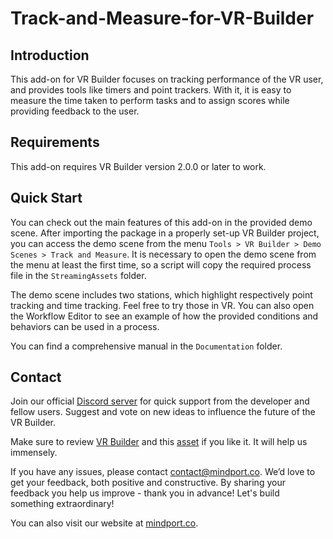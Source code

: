 # Track-and-Measure-for-VR-Builder

## Introduction

This add-on for VR Builder focuses on tracking performance of the VR user, and provides tools like timers and point trackers. With it, it is easy to measure the time taken to perform tasks and to assign scores while providing feedback to the user.

## Requirements

This add-on requires VR Builder version 2.0.0 or later to work.

## Quick Start

You can check out the main features of this add-on in the provided demo scene. After importing the package in a properly set-up VR Builder project, you can access the demo scene from the menu `Tools > VR Builder > Demo Scenes > Track and Measure`. It is necessary to open the demo scene from the menu at least the first time, so a script will copy the required process file in the `StreamingAssets` folder.

The demo scene includes two stations, which highlight respectively point tracking and time tracking. Feel free to try those in VR. You can also open the Workflow Editor to see an example of how the provided conditions and behaviors can be used in a process.

You can find a comprehensive manual in the `Documentation` folder.

## Contact

Join our official [Discord server](http://community.mindport.co) for quick support from the developer and fellow users. Suggest and vote on new ideas to influence the future of the VR Builder.

Make sure to review [VR Builder](https://assetstore.unity.com/packages/tools/visual-scripting/vr-builder-201913) and this [asset](https://u3d.as/2LdU) if you like it. It will help us immensely.

If you have any issues, please contact [contact@mindport.co](mailto:contact@mindport.co). We’d love to get your feedback, both positive and constructive. By sharing your feedback you help us improve - thank you in advance!
Let's build something extraordinary!

You can also visit our website at [mindport.co](http://www.mindport.co).